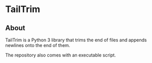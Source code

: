 # TailTrim

## About

TailTrim is a Python 3 library that trims the end of files
and appends newlines onto the end of them.

The repository also comes with an executable script.
